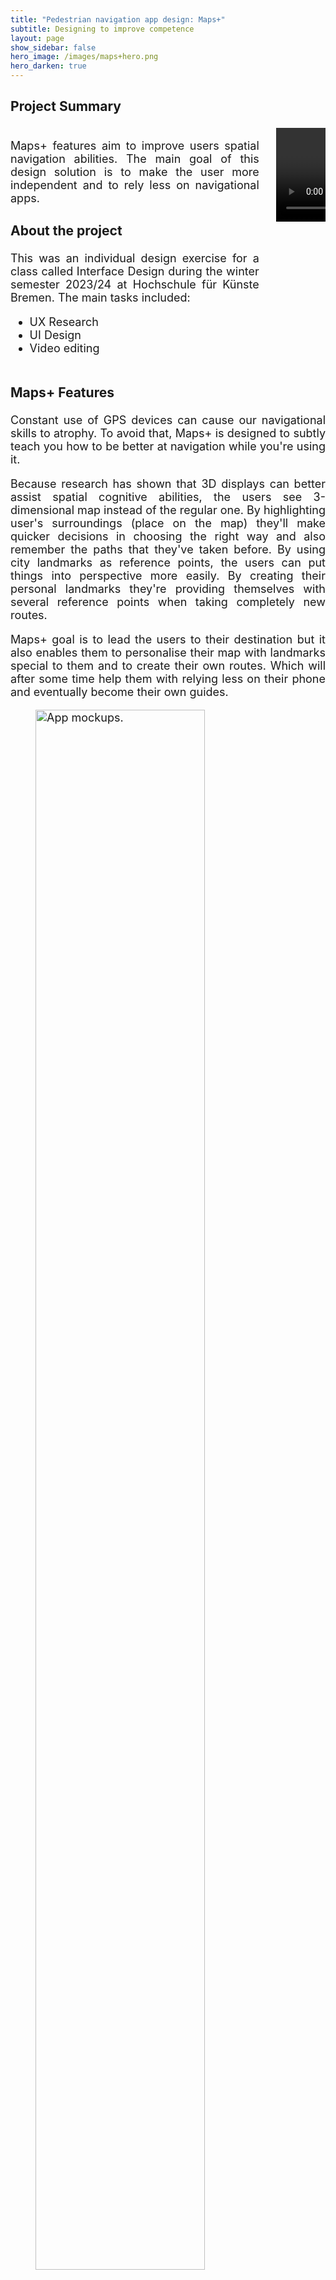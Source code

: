 ```yaml
---
title: "Pedestrian navigation app design: Maps+"
subtitle: Designing to improve competence
layout: page
show_sidebar: false
hero_image: /images/maps+hero.png
hero_darken: true
---
```

<html>
<head>
  <meta charset="utf-8">
  <meta name="viewport" content="width=device-width, initial-scale=1">
</head>
<body>
    <div class="section is-centered" style="font-size: large">
        <h3 class="is-size-4-mobile">Project Summary</h3>
        <div class="columns is-centered">
            <div class="column is-one-third" style="text-align:justify">
                <p>Maps+ features aim to improve users spatial navigation abilities. The main goal of this design solution is to
                make the user more independent and to rely less on navigational apps. 
                </p>
                <h3 class="is-size-4-mobile">About the project</h3>
                <p>This was an individual design exercise for a class called Interface Design during the winter semester 
                2023/24 at Hochschule für Künste Bremen. The main tasks included:
                <ul>
                <li>UX Research</li>
                <li>UI Design</li>
                <li>Video editing</li>
                </ul>
                </p>
            </div>
            <div class="column">
                <center>
                <video controls>
                    <source src="/videos/Zemberi-Ivana-Interface-Design-Final-Video.mp4" type="video/mp4">
                </video></center>
            </div>
        </div>
        <div style="font-size: large">
        <h3 class="is-size-4-mobile">Maps+ Features</h3>
        <p style="text-align:justify">Constant use of GPS devices can cause our navigational skills to atrophy. To avoid that, 
        Maps+ is designed to subtly teach you how to be better at navigation while you're using it.
        </p>
        <p style="text-align:justify">Because research has shown that 3D displays can better assist spatial cognitive abilities, 
        the users see 3-dimensional map instead of the regular one. By highlighting user's surroundings 
        (place on the map) they'll make quicker decisions in choosing the right way and also remember the 
        paths that they've taken before. By using city landmarks as reference points, the users can put things 
        into perspective more easily. By creating their personal landmarks they're providing themselves with several
        reference points when taking completely new routes.
        </p>
        <p style="text-align:justify">Maps+ goal is to lead the users to their destination but it also enables them to
        personalise their map with landmarks special to them and to create their own routes.
        Which will after some time help them with relying less on their phone and eventually 
        become their own guides.
        </p>
        <figure class="is-desktop is-hidden-mobile">
        <a href="/images/maps+screens.png">
            <img src="/images/maps+screens.png" height="80%" width="80%" alt="App mockups.">
            <figcaption>Maps+ Screen Designs</figcaption>
        </a>
        </figure>
        <figure class="is-mobile is-hidden-tablet is-hidden-desktop">
            <a href="/images/maps+screens.png">
                <img src="/images/maps+screens.png" alt="App features displayed.">
            </a>
            <figcaption>Maps+ Screen Designs</figcaption>
        </figure>
    <br>
    </div>
    <div style="font-size: large">
    <div class="columns">
        <div class="column is-one-third">
            <h3 class="is-size-4-mobile">Tools & Resources</h3>
            <ul style="list-style-type:none">
                <div>
                    <li><span class="icon"><i class="fas fa-arrow-right"></i></span>
                    <strong> Figma</strong></li>
                    <li><span class="icon"><i class="fas fa-arrow-right"></i></span>
                    <strong> Mapbox</strong></li>
                    <li><span class="icon"><i class="fas fa-arrow-right"></i></span> 
                    <strong> Inkscape</strong></li>
                    <li><span class="icon"><i class="fas fa-arrow-right"></i></span>
                    <strong> Photopea</strong></li>
                    <li><span class="icon"><i class="fas fa-arrow-right"></i></span>
                    <strong> Canva Animator</strong></li>
                    <li><span class="icon"><i class="fas fa-arrow-right"></i></span>
                    <strong> CapCut</strong></li>
                    <li><span class="icon"><i class="fas fa-arrow-right"></i></span>
                    <strong> Adobe Podcast</strong></li>
                    <li><span class="icon"><i class="fas fa-arrow-right"></i></span>
                    <strong> Material 3 Design Library</strong></li>
                </div>
            </ul>
        </div>
        <div class="column" style="text-align:justify">
            <h3 class="is-size-4-mobile">References</h3>
            <ol>
                <li>Tavanti, M. and Lind, M. (2001). 2D vs 3D, implications on spatial memory.
                <strong><a href="https://doi.org/10.1109/infvis.2001.963291">doi:https://doi.org/10.1109/infvis.2001.963291</a></strong>.</li>
                <li>Parra-Barrero, E., Sandhiya Vijayabaskaran, Seabrook, E., Laurenz Wiskott and Cheng, S. (2023). 
                A Map of Spatial Navigation for Neuroscience. pp.105200–105200. 
                <strong><a href="https://doi.org/10.1016/j.neubiorev.2023.105200">doi:https://doi.org/10.1016/j.neubiorev.2023.105200</a></strong>.</li>
                <li>Liu, B. and Zhan, Z. (2021). Work-in-Progress–—Improve Spatial Learning by Chunking Navigation Instructions in Mixed Reality. 
                2021 7th International Conference of the Immersive Learning Research Network (iLRN). 
                <strong><a href="https://doi.org/10.23919/ilrn52045.2021.9459396">doi:https://doi.org/10.23919/ilrn52045.2021.9459396</a></strong>.</li>
                <li>Stromberg, J. (2015). Is GPS ruining our ability to navigate for ourselves? [online] Vox. Available at: 
                <strong><a href="https://www.vox.com/2015/9/2/9242049/gps-maps-navigation">https://www.vox.com/2015/9/2/9242049/gps-maps-navigation</a></strong>.</li>
            </ol>
        </div>
    </div>
    </div>
    </div>